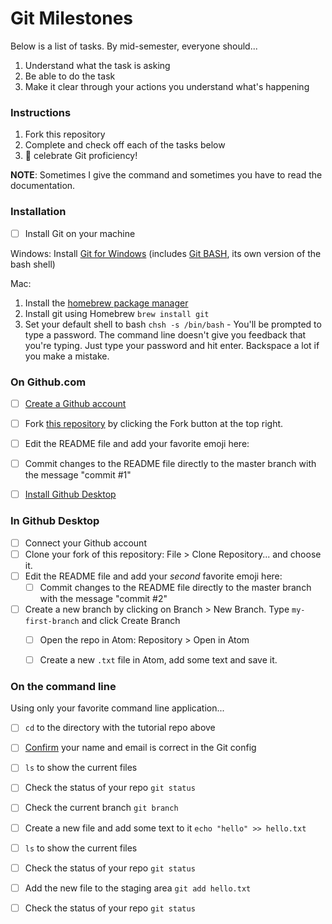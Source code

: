 # Git Milestones

Below is a list of tasks. By mid-semester, everyone should...

1. Understand what the task is asking
1. Be able to do the task
1. Make it clear through your actions you understand what's happening


### Instructions

1. Fork this repository
1. Complete and check off each of the tasks below
1. 🙌  celebrate Git proficiency!

**NOTE**: Sometimes I give the command and sometimes you have to read the documentation.


### Installation

- [ ] Install Git on your machine

Windows: Install [Git for Windows](https://gitforwindows.org/) (includes [Git BASH](https://www.atlassian.com/git/tutorials/git-bash), its own version of the bash shell)

Mac: 
1. Install the [homebrew package manager](https://brew.sh/)
1. Install git using Homebrew `brew install git`
1. Set your default shell to bash `chsh -s /bin/bash` - You'll be prompted to type a password. The command line doesn't give you feedback that you're typing. Just type your password and hit enter. Backspace a lot if you make a mistake.


### On Github.com

- [ ] [Create a Github account](https://github.com/join)
- [ ] Fork [this repository](https://github.com/omundy/learn-git-milestones) by clicking the Fork button at the top right.
- [ ] Edit the README file and add your favorite emoji here:
- [ ] Commit changes to the README file directly to the master branch with the message "commit #1" 
- [ ] [Install Github Desktop](https://desktop.github.com/)


### In Github Desktop

- [ ] Connect your Github account
- [ ] Clone your fork of this repository: File > Clone Repository... and choose it.
- [ ] Edit the README file and add your *second* favorite emoji here:
  - [ ] Commit changes to the README file directly to the master branch with the message "commit #2" 
- [ ] Create a new branch by clicking on Branch > New Branch. Type `my-first-branch` and click Create Branch
  - [ ] Open the repo in Atom: Repository > Open in Atom
  - [ ] Create a new `.txt` file in Atom, add some text and save it.



### On the command line
Using only your favorite command line application...

- [ ] `cd` to the directory with the tutorial repo above
- [ ] [Confirm](https://docs.github.com/en/github/using-git/setting-your-username-in-git) your name and email is correct in the Git config
- [ ] `ls` to show the current files
- [ ] Check the status of your repo `git status` 
- [ ] Check the current branch `git branch`
- [ ] Create a new file and add some text to it `echo "hello" >> hello.txt`
- [ ] `ls` to show the current files
- [ ] Check the status of your repo `git status`
- [ ] Add the new file to the staging area `git add hello.txt`
- [ ] Check the status of your repo `git status`






